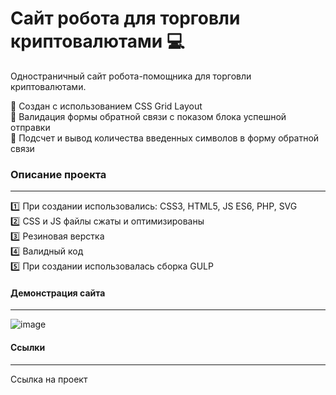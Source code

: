 # Сайт робота для торговли криптовалютами :computer:    
Одностраничный сайт робота-помощника для торговли криптовалютами.       
    
:electric_plug: Создан c использованием CSS Grid Layout        
:electric_plug: Валидация формы обратной связи с показом блока успешной отправки    
:electric_plug: Подсчет и вывод количества введенных символов в форму обратной связи      

### Описание проекта
____
:one: При создании использовались: CSS3, HTML5, JS ES6, PHP, SVG         
:two: CSS и JS файлы сжаты и оптимизированы   
:three: Резиновая верстка   
:four: Валидный код    
:five: При создании использовалась сборка GULP    
    

#### Демонстрация сайта 
____    

![image](https://github.com/DevMinrat/proton-trade/blob/master/WMEYnmLMZh.gif)

#### Ссылки    
____   

Ссылка на проект

